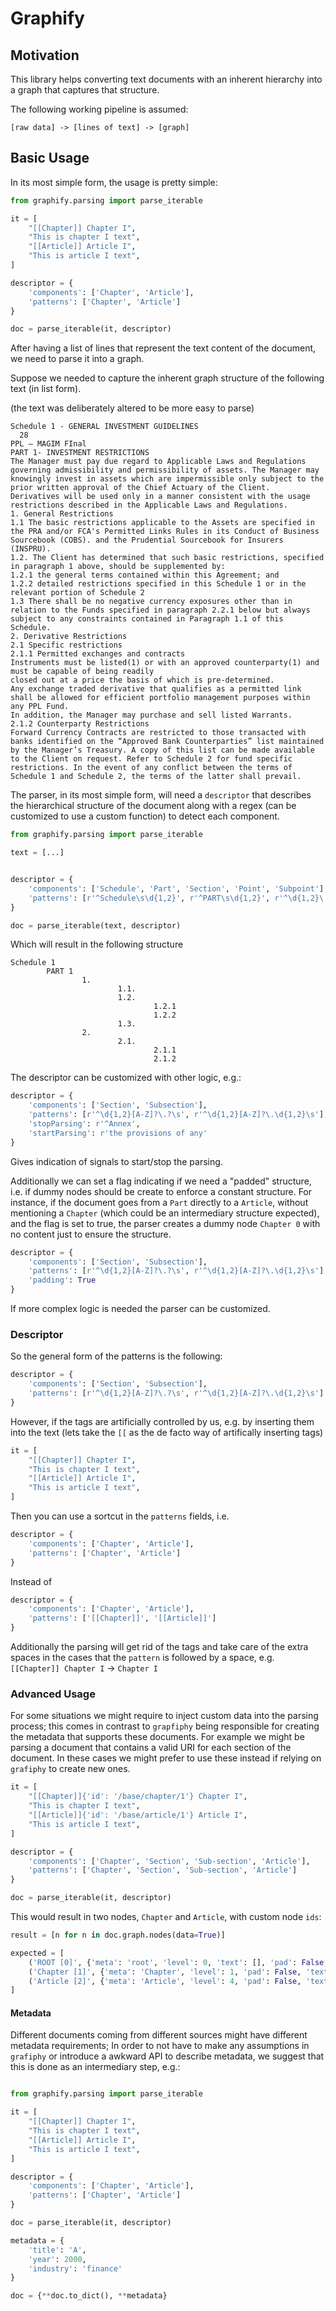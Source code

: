 # Graphify

## Motivation

This library helps converting text documents with an inherent hierarchy into a graph that captures
that structure.

The following working pipeline is assumed:

```
[raw data] -> [lines of text] -> [graph]
```

## Basic Usage

In its most simple form, the usage is pretty simple:

```python
from graphify.parsing import parse_iterable

it = [
    "[[Chapter]] Chapter I",
    "This is chapter I text",
    "[[Article]] Article I",
    "This is article I text",
]

descriptor = {
    'components': ['Chapter', 'Article'],
    'patterns': ['Chapter', 'Article']
}

doc = parse_iterable(it, descriptor)
```

After having a list of lines that represent the text content of the document, we need to parse it into a graph.

Suppose we needed to capture the inherent graph structure of the following text (in list form).

(the text was deliberately altered to be more easy to parse)

```
Schedule 1 - GENERAL INVESTMENT GUIDELINES
  28
PPL – MAGIM FInal
PART 1- INVESTMENT RESTRICTIONS
The Manager must pay due regard to Applicable Laws and Regulations governing admissibility and permissibility of assets. The Manager may knowingly invest in assets which are impermissible only subject to the prior written approval of the Chief Actuary of the Client.
Derivatives will be used only in a manner consistent with the usage restrictions described in the Applicable Laws and Regulations.
1. General Restrictions
1.1 The basic restrictions applicable to the Assets are specified in the PRA and/or FCA's Permitted Links Rules in its Conduct of Business Sourcebook (COBS). and the Prudential Sourcebook for Insurers (INSPRU).
1.2. The Client has determined that such basic restrictions, specified in paragraph 1 above, should be supplemented by:
1.2.1 the general terms contained within this Agreement; and
1.2.2 detailed restrictions specified in this Schedule 1 or in the relevant portion of Schedule 2
1.3 There shall be no negative currency exposures other than in relation to the Funds specified in paragraph 2.2.1 below but always subject to any constraints contained in Paragraph 1.1 of this Schedule.
2. Derivative Restrictions
2.1 Specific restrictions
2.1.1 Permitted exchanges and contracts
Instruments must be listed(1) or with an approved counterparty(1) and must be capable of being readily
closed out at a price the basis of which is pre-determined.
Any exchange traded derivative that qualifies as a permitted link shall be allowed for efficient portfolio management purposes within any PPL Fund.
In addition, the Manager may purchase and sell listed Warrants.
2.1.2 Counterparty Restrictions
Forward Currency Contracts are restricted to those transacted with banks identified on the “Approved Bank Counterparties” list maintained by the Manager’s Treasury. A copy of this list can be made available to the Client on request. Refer to Schedule 2 for fund specific restrictions. In the event of any conflict between the terms of Schedule 1 and Schedule 2, the terms of the latter shall prevail.
```

The parser, in its most simple form, will need a `descriptor` that describes the hierarchical structure of the document along with a regex (can be customized to use a custom function) to detect each component.

```python
from graphify.parsing import parse_iterable

text = [...]


descriptor = {
    'components': ['Schedule', 'Part', 'Section', 'Point', 'Subpoint'],
    'patterns': [r'^Schedule\s\d{1,2}', r'^PART\s\d{1,2}', r'^\d{1,2}\.\s', r'^\d{1,2}\.\d{1,2}\.\s', r'^\d{1,2}\.\d{1,2}\.\d{1,2}\s']
}

doc = parse_iterable(text, descriptor)
```

Which will result in the following structure
```
Schedule 1
        PART 1
                1.
                        1.1.
                        1.2.
                                1.2.1
                                1.2.2
                        1.3.
                2.
                        2.1.
                                2.1.1
                                2.1.2

```

The descriptor can be customized with other logic, e.g.:

```python
descriptor = {
    'components': ['Section', 'Subsection'],
    'patterns': [r'^\d{1,2}[A-Z]?\.?\s', r'^\d{1,2}[A-Z]?\.\d{1,2}\s'],
    'stopParsing': r'^Annex',
    'startParsing': r'the provisions of any'
}
```

Gives indication of signals to start/stop the parsing.

Additionally we can set a flag indicating if we need a "padded" structure, i.e. if dummy nodes should be create to enforce a constant structure. For instance, if the document goes from a `Part` directly to a `Article`, without mentioning a `Chapter` (which could be an intermediary structure expected), and the 
flag is set to true, the parser creates a dummy node `Chapter 0` with no content just to ensure the structure.

```python
descriptor = {
    'components': ['Section', 'Subsection'],
    'patterns': [r'^\d{1,2}[A-Z]?\.?\s', r'^\d{1,2}[A-Z]?\.\d{1,2}\s'],
    'padding': True
}
```

If more complex logic is needed the parser can be customized.

### Descriptor

So the general form of the patterns is the following:

```python
descriptor = {
    'components': ['Section', 'Subsection'],
    'patterns': [r'^\d{1,2}[A-Z]?\.?\s', r'^\d{1,2}[A-Z]?\.\d{1,2}\s']
}
```

However, if the tags are artificially controlled by us, e.g. by inserting them into the text (lets take the ``[[`` as the de facto way of artifically inserting tags)

```python
it = [
    "[[Chapter]] Chapter I",
    "This is chapter I text",
    "[[Article]] Article I",
    "This is article I text",
]
```

Then you can use a sortcut in the `patterns` fields, i.e.

```python
descriptor = {
    'components': ['Chapter', 'Article'],
    'patterns': ['Chapter', 'Article']
}
```

Instead of

```python
descriptor = {
    'components': ['Chapter', 'Article'],
    'patterns': ['[[Chapter]]', '[[Article]]']
}
```

Additionally the parsing will get rid of the tags and take care of the extra spaces in the cases that the `pattern` is followed by a space, e.g. `[[Chapter]] Chapter I` -> ``Chapter I``


### Advanced Usage

For some situations we might require to inject custom data into the parsing process; this comes in contrast to `grapfiphy` being responsible for creating the metadata that supports these documents. For example 
we might be parsing a document that contains a valid URI for each section of the document. In these cases we might prefer to use these instead if relying on `grafiphy` to create new ones.

```python
it = [
    "[[Chapter]]{'id': '/base/chapter/1'} Chapter I",
    "This is chapter I text",
    "[[Article]]{'id': '/base/article/1'} Article I",
    "This is article I text",
]

descriptor = {
    'components': ['Chapter', 'Section', 'Sub-section', 'Article'],
    'patterns': ['Chapter', 'Section', 'Sub-section', 'Article']
}

doc = parse_iterable(it, descriptor)
```

This would result in two nodes, `Chapter` and `Article`, with custom node `ids`:

```python
result = [n for n in doc.graph.nodes(data=True)]

expected = [
    ('ROOT [0]', {'meta': 'root', 'level': 0, 'text': [], 'pad': False, 'id': '/root'}),
    ('Chapter [1]', {'meta': 'Chapter', 'level': 1, 'pad': False, 'text': ["Chapter I", 'This is chapter I text'], 'id': '/base/chapter/1'}),
    ('Article [2]', {'meta': 'Article', 'level': 4, 'pad': False, 'text': ["Article I", 'This is article I text'], 'id': '/base/article/1'})
]
```


#### Metadata

Different documents coming from different sources might have different metadata requirements; In order
to not have to make any assumptions in `grafiphy` or introduce a awkward API to describe metadata, we suggest
that this is done as an intermediary step, e.g.:

```python

from graphify.parsing import parse_iterable

it = [
    "[[Chapter]] Chapter I",
    "This is chapter I text",
    "[[Article]] Article I",
    "This is article I text",
]

descriptor = {
    'components': ['Chapter', 'Article'],
    'patterns': ['Chapter', 'Article']
}

doc = parse_iterable(it, descriptor)

metadata = {
    'title': 'A',
    'year': 2000,
    'industry': 'finance'
}

doc = {**doc.to_dict(), **metadata}
```


